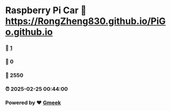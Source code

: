# Raspberry Pi Car :link: https://RongZheng830.github.io/PiGo.github.io 
### :page_facing_up: [1](https://RongZheng830.github.io/PiGo.github.io/tag.html) 
### :speech_balloon: 0 
### :hibiscus: 2550 
### :alarm_clock: 2025-02-25 00:44:00 
### Powered by :heart: [Gmeek](https://github.com/Meekdai/Gmeek)
